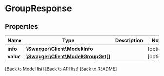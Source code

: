 # GroupResponse

## Properties
Name | Type | Description | Notes
------------ | ------------- | ------------- | -------------
**info** | [**\Swagger\Client\Model\Info**](Info.md) |  | [optional] 
**value** | [**\Swagger\Client\Model\GroupGet[]**](GroupGet.md) |  | [optional] 

[[Back to Model list]](../README.md#documentation-for-models) [[Back to API list]](../README.md#documentation-for-api-endpoints) [[Back to README]](../README.md)


